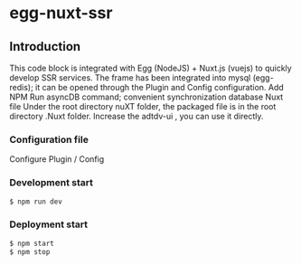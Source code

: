 # egg-nuxt-ssr 

## Introduction 

This code block is integrated with Egg (NodeJS) + Nuxt.js (vuejs) to quickly develop SSR services. The frame has been integrated into mysql (egg-redis); it can be opened through the Plugin and Config configuration. 
   Add NPM Run asyncDB command; convenient synchronization database 
   Nuxt file Under the root directory nuXT folder, the packaged file is in the root directory .Nuxt folder. Increase the adtdv-ui , you can use it directly.

### Configuration file

  Configure Plugin / Config

### Development start

  ```bash
  $ npm run dev
  ```

### Deployment start

  ```bash
  $ npm start
  $ npm stop
  ```


